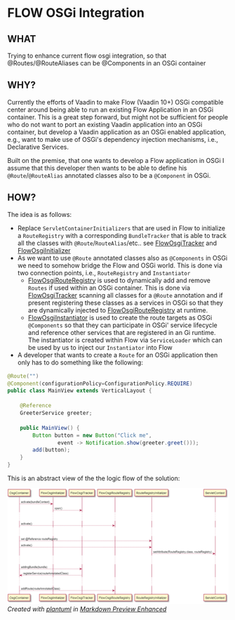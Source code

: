 # FLOW OSGi Integration

## WHAT
Trying to enhance current flow osgi integration, so that @Routes/@RouteAliases can be @Components in an OSGi container

## WHY?
Currently the efforts of Vaadin to make Flow (Vaadin 10+) OSGi compatible center around being able to run an existing Flow Application in an OSGi container. This is a great step forward, but might not be sufficient for people who do not want to port an existing Vaadin application into an OSGi container, but develop a Vaadin application as an OSGi  enabled application, e.g., want to make use of OSGi's dependency injection mechanisms, i.e., Declarative Services.

Built on the premise, that one wants to develop a Flow application in OSGi I assume that this developer then wants to be able to define his `@Route`/`@RouteAlias` annotated classes also to be a `@Component` in OSGi.

## HOW?
The idea is as follows:
* Replace `ServletContainerInitializers` that are used in Flow to initialize a `RouteRegistry` with a corresponding `BundleTracker` that is able to track all the classes with `@Route`/`RouteAlias`/etc.. see [FlowOsgiTracker](https://github.com/Sandared/flow-osgi/blob/master/flow.osgi.integration/src/main/java/io/jatoms/flow/osgi/integration/FlowOsgiTracker.java) and [FlowOsgiInitializer](https://github.com/Sandared/flow-osgi/blob/master/flow.osgi.integration/src/main/java/io/jatoms/flow/osgi/integration/FlowOsgiInitializer.java)
* As we want to use `@Route` annotated classes also as `@Components` in OSGi we need to somehow bridge the Flow and OSGi world. This is done via two connection points, i.e., `RouteRegistry` and `Instantiator`
  * [FlowOsgiRouteRegistry](https://github.com/Sandared/flow-osgi/blob/master/flow.osgi.integration/src/main/java/io/jatoms/flow/osgi/integration/FlowOsgiRouteRegistry.java) is used to dynamically add and remove `Routes` if used within an OSGi container. This is done via [FlowOsgiTracker](https://github.com/Sandared/flow-osgi/blob/master/flow.osgi.integration/src/main/java/io/jatoms/flow/osgi/integration/FlowOsgiTracker.java) scanning all classes for a `@Route` annotation and if present registering these classes as a services in OSGi so that they are dynamically injected to [FlowOsgiRouteRegistry](https://github.com/Sandared/flow-osgi/blob/master/flow.osgi.integration/src/main/java/io/jatoms/flow/osgi/integration/FlowOsgiRouteRegistry.java) at runtime. 
  * [FlowOsgiInstantiator](https://github.com/Sandared/flow-osgi/blob/master/flow.osgi.integration/src/main/java/io/jatoms/flow/osgi/integration/FlowOsgiInstantiator.java) is used to create the route targets as OSGi `@Components` so that they can participate in OSGi' service lifecycle and reference other services that are registered in an Gi runtime. The instantiator is created within Flow via `ServiceLoader` which can be used by us to inject our `Instantiator` into Flow
* A developer that wants to create a `Route` for an OSGi application then only has to do something like the following:

```java
@Route("")
@Component(configurationPolicy=ConfigurationPolicy.REQUIRE)
public class MainView extends VerticalLayout {

    @Reference
    GreeterService greeter;

    public MainView() {
        Button button = new Button("Click me",
                event -> Notification.show(greeter.greet()));
        add(button);
    }
}
```

This is an abstract view of the the logic flow of the solution:

![Logic Flow](https://github.com/Sandared/flow-osgi/blob/master/Unbenannt.PNG)
*Created with [plantuml](http://plantuml.com/de/) in [Markdown Preview Enhanced](https://shd101wyy.github.io/markdown-preview-enhanced/#/diagrams)*
